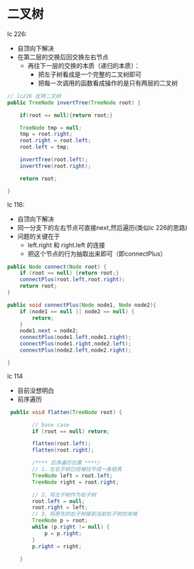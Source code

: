 # 二叉树

lc 226:

- 自顶向下解决
- 在第二层的交换后回交换左右节点
  - 再往下一层的交换的本质（递归的本质）：
    - 把左子树看成是一个完整的二叉树即可
    - 把每一次调用的函数看成操作的是只有两层的二叉树

```java
// lc226 反转二叉树
public TreeNode invertTree(TreeNode root) {

    if(root == null){return root;}

    TreeNode tmp = null;
    tmp = root.right;
    root.right = root.left;
    root.left = tmp;

    invertTree(root.left);
    invertTree(root.right);

    return root;  

}
```



lc 116:

- 自顶向下解决
- 同一分支下的左右节点可直接next,然后遍历(类似lc 226的思路)
- 问题的关键在于
  - left.right 和 right.left 的连接
  - 把这个节点的行为抽取出来即可（即connectPlus）

```java
public Node connect(Node root) {
    if (root == null) {return root;}
    connectPlus(root.left,root.right);
    return root;
}

public void connectPlus(Node node1, Node node2){
    if (node1 == null || node2 == null) {
        return;
    }
    node1.next = node2;
    connectPlus(node1.left,node1.right);
    connectPlus(node1.right,node2.left);
    connectPlus(node2.left,node2.right);

}
```



lc 114

- 目前没想明白
- 前序遍历

```JAVA
 public void flatten(TreeNode root) {

        // base case
        if (root == null) return;

        flatten(root.left);
        flatten(root.right);

        /**** 后序遍历位置 ****/
        // 1、左右⼦树已经被拉平成⼀条链表
        TreeNode left = root.left;
        TreeNode right = root.right;

        // 2、将左⼦树作为右⼦树
        root.left = null;
        root.right = left;
        // 3、将原先的右⼦树接到当前右⼦树的末端
        TreeNode p = root;
        while (p.right != null) {
            p = p.right;
        }
        p.right = right;

    }
```

